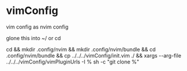 # vimConfig
vim config as nvim config

glone this into ~/ or cd

cd && mkdir .config/nvim && mkdir .config/nvim/bundle && cd .config/nvim/bundle &&
cp ../../../vimConfig/init.vim ./ &&
xargs --arg-file ../../../vimConfig/vimPluginUrls -I % sh -c "git clone %"
